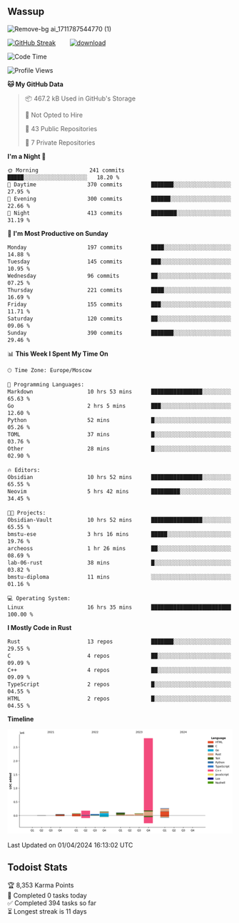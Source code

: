 ## Wassup

![Remove-bg ai_1711787544770 (1)](https://github.com/archeoss/archeoss/assets/68448737/e31def6e-524e-4c2b-930d-f672afbf4b77)

<!--
-->

[![GitHub Streak](http://github-readme-streak-stats.herokuapp.com?user=archeoss&theme=shades-of-purple&hide_border=true&date_format=j%20M%5B%20Y%5D)](https://git.io/streak-stats)&nbsp;&nbsp;&nbsp;&nbsp;&nbsp;&nbsp;&nbsp;&nbsp;[![download](https://user-images.githubusercontent.com/68448737/147796309-d8b65b1d-4dde-40d9-b03a-2b42aaa6cd43.jpeg)
](http://bmstu.ru/)

<!--START_SECTION:waka-->
![Code Time](http://img.shields.io/badge/Code%20Time-2%2C584%20hrs%2021%20mins-blue)

![Profile Views](http://img.shields.io/badge/Profile%20Views-25-blue)

**🐱 My GitHub Data** 

> 📦 467.2 kB Used in GitHub's Storage 
 > 
> 🚫 Not Opted to Hire
 > 
> 📜 43 Public Repositories 
 > 
> 🔑 7 Private Repositories 
 > 
**I'm a Night 🦉** 

```text
🌞 Morning                241 commits         █████░░░░░░░░░░░░░░░░░░░░   18.20 % 
🌆 Daytime                370 commits         ███████░░░░░░░░░░░░░░░░░░   27.95 % 
🌃 Evening                300 commits         ██████░░░░░░░░░░░░░░░░░░░   22.66 % 
🌙 Night                  413 commits         ████████░░░░░░░░░░░░░░░░░   31.19 % 
```
📅 **I'm Most Productive on Sunday** 

```text
Monday                   197 commits         ████░░░░░░░░░░░░░░░░░░░░░   14.88 % 
Tuesday                  145 commits         ███░░░░░░░░░░░░░░░░░░░░░░   10.95 % 
Wednesday                96 commits          ██░░░░░░░░░░░░░░░░░░░░░░░   07.25 % 
Thursday                 221 commits         ████░░░░░░░░░░░░░░░░░░░░░   16.69 % 
Friday                   155 commits         ███░░░░░░░░░░░░░░░░░░░░░░   11.71 % 
Saturday                 120 commits         ██░░░░░░░░░░░░░░░░░░░░░░░   09.06 % 
Sunday                   390 commits         ███████░░░░░░░░░░░░░░░░░░   29.46 % 
```


📊 **This Week I Spent My Time On** 

```text
🕑︎ Time Zone: Europe/Moscow

💬 Programming Languages: 
Markdown                 10 hrs 53 mins      ████████████████░░░░░░░░░   65.63 % 
Go                       2 hrs 5 mins        ███░░░░░░░░░░░░░░░░░░░░░░   12.60 % 
Python                   52 mins             █░░░░░░░░░░░░░░░░░░░░░░░░   05.26 % 
TOML                     37 mins             █░░░░░░░░░░░░░░░░░░░░░░░░   03.76 % 
Other                    28 mins             █░░░░░░░░░░░░░░░░░░░░░░░░   02.90 % 

🔥 Editors: 
Obsidian                 10 hrs 52 mins      ████████████████░░░░░░░░░   65.55 % 
Neovim                   5 hrs 42 mins       █████████░░░░░░░░░░░░░░░░   34.45 % 

🐱‍💻 Projects: 
Obsidian-Vault           10 hrs 52 mins      ████████████████░░░░░░░░░   65.55 % 
bmstu-ese                3 hrs 16 mins       █████░░░░░░░░░░░░░░░░░░░░   19.76 % 
archeoss                 1 hr 26 mins        ██░░░░░░░░░░░░░░░░░░░░░░░   08.69 % 
lab-06-rust              38 mins             █░░░░░░░░░░░░░░░░░░░░░░░░   03.82 % 
bmstu-diploma            11 mins             ░░░░░░░░░░░░░░░░░░░░░░░░░   01.16 % 

💻 Operating System: 
Linux                    16 hrs 35 mins      █████████████████████████   100.00 % 
```

**I Mostly Code in Rust** 

```text
Rust                     13 repos            ███████░░░░░░░░░░░░░░░░░░   29.55 % 
C                        4 repos             ██░░░░░░░░░░░░░░░░░░░░░░░   09.09 % 
C++                      4 repos             ██░░░░░░░░░░░░░░░░░░░░░░░   09.09 % 
TypeScript               2 repos             █░░░░░░░░░░░░░░░░░░░░░░░░   04.55 % 
HTML                     2 repos             █░░░░░░░░░░░░░░░░░░░░░░░░   04.55 % 
```



**Timeline**

![Lines of Code chart](https://raw.githubusercontent.com/archeoss/archeoss/master/assets/bar_graph.png)


 Last Updated on 01/04/2024 16:13:02 UTC
<!--END_SECTION:waka-->

## Todoist Stats

<!-- TODO-IST:START -->
🏆  8,353 Karma Points           
🌸  Completed 0 tasks today           
✅  Completed 394 tasks so far           
⏳  Longest streak is 11 days
<!-- TODO-IST:END -->
